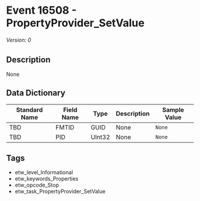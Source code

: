 # Event 16508 - PropertyProvider_SetValue
###### Version: 0

## Description
None

## Data Dictionary
|Standard Name|Field Name|Type|Description|Sample Value|
|---|---|---|---|---|
|TBD|FMTID|GUID|None|`None`|
|TBD|PID|UInt32|None|`None`|

## Tags
* etw_level_Informational
* etw_keywords_Properties
* etw_opcode_Stop
* etw_task_PropertyProvider_SetValue